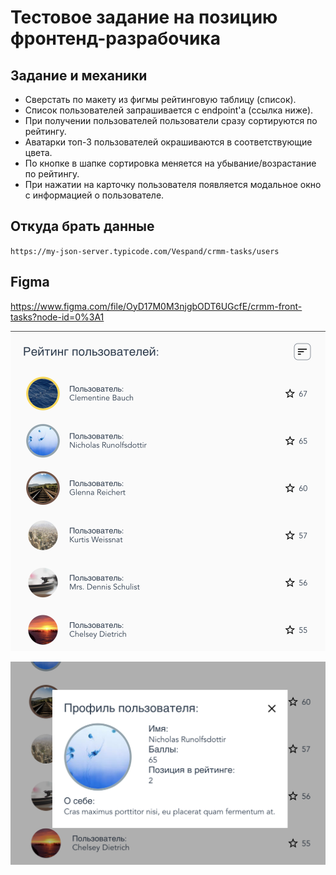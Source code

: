 # Тестовое задание на позицию фронтенд-разрабочика

## Задание и механики

- Сверстать по макету из фигмы рейтинговую таблицу (список).
- Список пользователей запрашивается с endpoint'a (ссылка ниже).
- При получении пользователей пользователи сразу сортируются по рейтингу.
- Аватарки топ-3 пользователей окрашиваются в соответствующие цвета.
- По кнопке в шапке сортировка меняется на убывание/возрастание по рейтингу.
- При нажатии на карточку пользователя появляется модальное окно с информацией о пользователе.

## Откуда брать данные

`https://my-json-server.typicode.com/Vespand/crmm-tasks/users`

## Figma

https://www.figma.com/file/OyD17M0M3njgbODT6UGcfE/crmm-front-tasks?node-id=0%3A1

![](rating.png?raw=true)

![](profile.png?raw=true)
